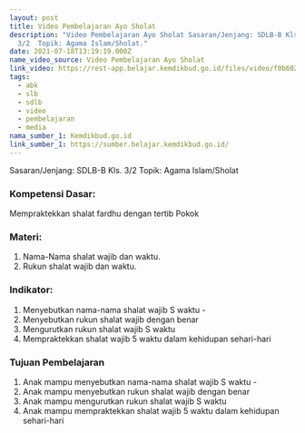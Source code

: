 ```yaml
---
layout: post
title: Video Pembelajaran Ayo Sholat
description: "Video Pembelajaran Ayo Sholat Sasaran/Jenjang: SDLB-B Kls.
  3/2  Topik: Agama Islam/Sholat."
date: 2021-07-18T13:19:19.000Z
name_video_source: Video Pembelajaran Ayo Sholat
link_video: https://rest-app.belajar.kemdikbud.go.id/files/video/f0b602267a0b4c2a8a30d4b5415f19cd.mp4
tags:
  - abk
  - slb
  - sdlb
  - video
  - pembelajaran
  - media
nama_sumber_1: Kemdikbud.go.id
link_sumber_1: https://sumber.belajar.kemdikbud.go.id/
---
```

Sasaran/Jenjang: SDLB-B Kls. 3/2 
Topik: Agama Islam/Sholat 

### Kompetensi Dasar: 
Mempraktekkan shalat fardhu dengan tertib Pokok 

### Materi: 
1. Nama-Nama shalat wajib dan waktu. 
2. Rukun shalat wajib dan waktu. 

### Indikator: 
1. Menyebutkan nama-nama shalat wajib S waktu - 
2. Menyebutkan rukun shalat wajib dengan benar 
3. Mengurutkan rukun shalat wajib S waktu 
4. Mempraktekkan shalat wajib 5 waktu dalam kehidupan sehari-hari 

### Tujuan Pembelajaran
1. Anak mampu menyebutkan nama-nama shalat wajib S waktu - 
2. Anak mampu menyebutkan rukun shalat wajib dengan benar 
3. Anak mampu mengurutkan rukun shalat wajib S waktu 
4. Anak mampu mempraktekkan shalat wajib 5 waktu dalam kehidupan sehari-hari 
